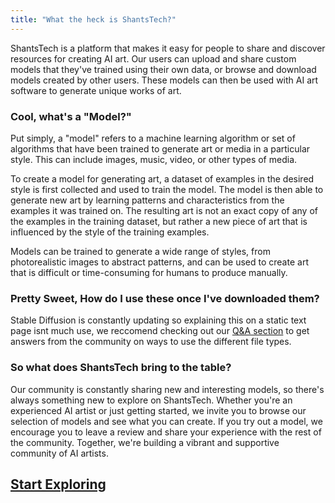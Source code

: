 ```yaml
---
title: "What the heck is ShantsTech?"
---
```


ShantsTech is a platform that makes it easy for people to share and discover resources for creating AI art. Our users can upload and share custom models that they've trained using their own data, or browse and download models created by other users. These models can then be used with AI art software to generate unique works of art.

### Cool, what's a "Model?"
Put simply, a "model" refers to a machine learning algorithm or set of algorithms that have been trained to generate art or media in a particular style. This can include images, music, video, or other types of media.

To create a model for generating art, a dataset of examples in the desired style is first collected and used to train the model. The model is then able to generate new art by learning patterns and characteristics from the examples it was trained on. The resulting art is not an exact copy of any of the examples in the training dataset, but rather a new piece of art that is influenced by the style of the training examples.

Models can be trained to generate a wide range of styles, from photorealistic images to abstract patterns, and can be used to create art that is difficult or time-consuming for humans to produce manually.

### Pretty Sweet, How do I use these once I've downloaded them?
Stable Diffusion is constantly updating so explaining this on a static text page isnt much use, we reccomend checking out our [Q&A section](https://shants-tech.com/questions) to get answers from the community on ways to use the different file types.

### So what does ShantsTech bring to the table?

Our community is constantly sharing new and interesting models, so there's always something new to explore on ShantsTech. Whether you're an experienced AI artist or just getting started, we invite you to browse our selection of models and see what you can create. If you try out a model, we encourage you to leave a review and share your experience with the rest of the community. Together, we're building a vibrant and supportive community of AI artists.

## [Start Exploring](/)